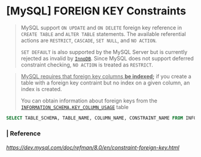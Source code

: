 # [MySQL] FOREIGN KEY Constraints

> MySQL support `ON UPDATE` and `ON DELETE` foreign key reference in `CREATE TABLE` and `ALTER TABLE` statements. The available referential actions are `RESTRICT`, `CASCADE`, `SET NULL`, and `NO ACTION`.
>
> `SET DEFAULT` is also supported by the MySQL Server but is currently rejected as invalid by [`InnoDB`](https://dev.mysql.com/doc/refman/8.0/en/innodb-storage-engine.html). Since MySQL does not support deferred constraint checking, `NO ACTION` is treated as `RESTRICT`.



> <u>MySQL requires that foreign key columns **be indexed</u>;** if you create a table with a foreign key contraint but no index on a given column, an index is created. 
>
> You can obtain information about foreign keys from the [`INFORMATION_SCHEMA.KEY_COLUMN_USAGE`](https://dev.mysql.com/doc/refman/8.0/en/information-schema-key-column-usage-table.html) table



```sql
SELECT TABLE_SCHEMA, TABLE_NAME, COLUMN_NAME, CONSTRAINT_NAME FROM INFORMATION_SCHEMA.KEY_COLUMN_USAGE WHERE REFERENCED_TABLE_SCHEMA IS NOT NULL;
```

















### | Reference

###### https://dev.mysql.com/doc/refman/8.0/en/constraint-foreign-key.html